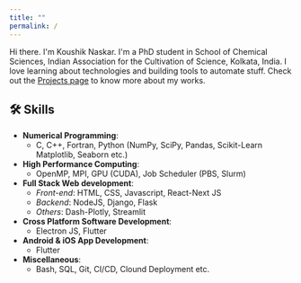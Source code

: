 ```yaml
---
title: ""
permalink: /
---
```


Hi there. I'm Koushik Naskar. I'm a PhD student in School of Chemical Sciences, Indian Association for the Cultivation of Science, Kolkata, India. I love learning about technologies and building tools to automate stuff. Check out the [Projects page](/projects) to know more about my works.



## 🛠️ Skills 
- __Numerical Programming__: 
  * C, C++, Fortran, Python (NumPy, SciPy, Pandas, Scikit-Learn Matplotlib, Seaborn etc.)
- __High Performance Computing__: 
  * OpenMP, MPI, GPU (CUDA), Job Scheduler (PBS, Slurm)
- __Full Stack Web development__: 
  * _Front-end_: HTML, CSS, Javascript, React-Next JS
  * _Backend_: NodeJS, Django, Flask
  * _Others_: Dash-Plotly, Streamlit
- __Cross Platform Software Development__: 
  * Electron JS, Flutter
- __Android & iOS App Development__: 
  * Flutter
- __Miscellaneous__:
  * Bash, SQL, Git, CI/CD, Clound Deployment etc.